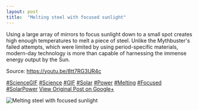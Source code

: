 ```yaml
---
layout: post
title:  "Melting steel with focused sunlight"
---
```


Using a large array of mirrors to focus sunlight down to a small spot creates high enough temperatures to melt a piece of steel. Unlike the Mythbuster's failed attempts, which were limited by using period-specific materials, modern-day technology is more than capable of harnessing the immense energy output by the Sun.  
  
Source: <https://youtu.be/8tt7RG3UR4c>  
  
[#ScienceGIF](https://plus.google.com/s/%23ScienceGIF/posts) [#Science](https://plus.google.com/s/%23Science/posts) [#GIF](https://plus.google.com/s/%23GIF/posts) [#Solar](https://plus.google.com/s/%23Solar/posts) [#Power](https://plus.google.com/s/%23Power/posts) [#Melting](https://plus.google.com/s/%23Melting/posts) [#Focused](https://plus.google.com/s/%23Focused/posts) [#SolarPower](https://plus.google.com/s/%23SolarPower/posts)
[View Original Post on Google+](https://plus.google.com/+ColinSullender/posts/bEqorfJ7uTw)

![Melting steel with focused sunlight](/assets/img/2015-05-26-Melting-steel-with-focused-sunlight.gif)
